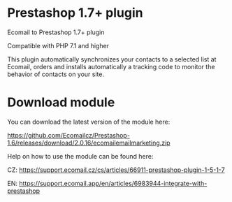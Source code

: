 # Prestashop 1.7+ plugin
Ecomail to Prestashop 1.7+ plugin

Compatible with PHP 7.1 and higher

This plugin automatically synchronizes your contacts to a selected list at Ecomail, orders and installs automatically a tracking code to monitor the behavior of contacts on your site.

# Download module

You can download the latest version of the module here:

https://github.com/Ecomailcz/Prestashop-1.6/releases/download/2.0.16/ecomailemailmarketing.zip

Help on how to use the module can be found here:

CZ:
https://support.ecomail.cz/cs/articles/66911-prestashop-plugin-1-5-1-7

EN:
https://support.ecomail.app/en/articles/6983944-integrate-with-prestashop
